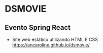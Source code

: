 # DSMOVIE
## Evento Spring React
- Site web estático utilizando HTML E CSS
https://ancaroline.github.io/dsmovie/

